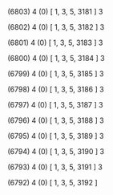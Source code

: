 (6803) 4 (0) [ 1, 3, 5, 3181 ] 3 


(6802) 4 (0) [ 1, 3, 5, 3182 ] 3 


(6801) 4 (0) [ 1, 3, 5, 3183 ] 3 


(6800) 4 (0) [ 1, 3, 5, 3184 ] 3 


(6799) 4 (0) [ 1, 3, 5, 3185 ] 3 


(6798) 4 (0) [ 1, 3, 5, 3186 ] 3 


(6797) 4 (0) [ 1, 3, 5, 3187 ] 3 


(6796) 4 (0) [ 1, 3, 5, 3188 ] 3 


(6795) 4 (0) [ 1, 3, 5, 3189 ] 3 


(6794) 4 (0) [ 1, 3, 5, 3190 ] 3 


(6793) 4 (0) [ 1, 3, 5, 3191 ] 3 


(6792) 4 (0) [ 1, 3, 5, 3192 ]  

